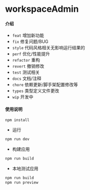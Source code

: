 # workspaceAdmin

#### 介绍

- `feat` 增加新功能
- `fix` 修复问题/BUG
- `style` 代码风格相关无影响运行结果的
- `perf` 优化/性能提升
- `refactor` 重构
- `revert` 撤销修改
- `test` 测试相关
- `docs` 文档/注释
- `chore` 依赖更新/脚手架配置修改等
- `types` 类型定义文件更改
- `wip` 开发中

#### 使用说明

```bash
npm install
```

- 运行

```bash
npm run dev
```

- 构建应用

```bash
npm run build
```

- 本地测试应用

```bash
npm run build
npm run preview
```
